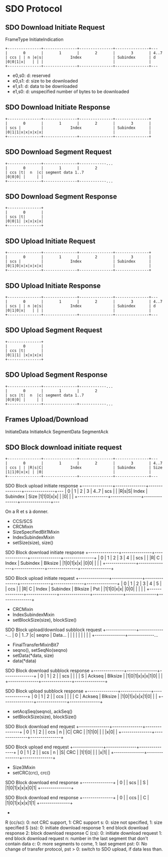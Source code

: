 # SDO Protocol

## SDO Download Initiate Request

FrameType InitiateIndication

```text
+---------------+---------------+---------------+---------------+---
|       0       |       1       |       2       |       3       | 4..7
| ccs | | n |e|s|            Index              | Subindex      | d
|0|0|1|x|   | | |                               |               |
+---------------+---------------+---------------+---------------+---
```

- e0,s0: d: reserved
- e0,s1: d: size to be downloaded
- e1,s1: d: data to be downloaded
- e1,s0: d: unspecified number of bytes to be downloaded

## SDO Download Initiate Response

```text
+---------------+---------------+---------------+---------------+
|       0       |       1       |       2       |       3       |
| scs |         |            Index              | Subindex      |
|0|1|1|x|x|x|x|x|                               |               |
+---------------+---------------+---------------+---------------+
```

## SDO Download Segment Request

```text
+---------------+---------------+------------...
|       0       |       1       |       2
| ccs |t|  n  |c| segment data 1..7
|0|0|0| |     | |
+---------------+---------------+------------...
```

## SDO Download Segment Response

```text
+---------------+
|       0       |
| scs |t|       |
|0|0|1| |x|x|x|x|
+---------------+
```

## SDO Upload Initiate Request

```text
+---------------+---------------+---------------+---------------+
|       0       |       1       |       2       |       3       |
| scs |         |            Index              | Subindex      |
|0|1|0|x|x|x|x|x|                               |               |
+---------------+---------------+---------------+---------------+
```

## SDO Upload Initiate Response

```text
+---------------+---------------+---------------+---------------+---
|       0       |       1       |       2       |       3       | 4..7
| scs | | n |e|s|            Index              | Subindex      | d
|0|1|0|x|   | | |                               |               |
+---------------+---------------+---------------+---------------+---
```

## SDO Upload Segment Request

```text
+---------------+
|       0       |
| ccs |t|       |
|0|1|1| |x|x|x|x|
+---------------+
```

## SDO Upload Segment Response

```text
+---------------+---------------+------------...
|       0       |       1       |       2
| scs |t|  n  |c| segment data 1..7
|0|0|0| |     | |
+---------------+---------------+------------...
```

## Frames Upload/Download

InitiateData
InitiateAck
SegmentData
SegmentAck

## SDO Block download initiate request

```text
+---------------+---------------+---------------+---------------+---
|       0       |       1       |       2       |       3       | 4..7
| ccs | | |R|s|C|            Index              | Subindex      | Size
|1|1|0|x|x| | |0|                               |               |
+---------------+---------------+---------------+---------------+---
```

 SDO Block upload initiate response
 +---------------+---------------+---------------+---------------+---
 |       0       |       1       |       2       |       3       | 4..7
 | scs | | |R|s|S|            Index              | Subindex      | Size
 |1|1|0|x|x| | |0|                               |               |
 +---------------+---------------+---------------+---------------+---

On a R et s à donner.

- CCS/SCS
- CRCMixin
- SizeSpecifiedBit1Mixin
- IndexSubindexMixin
- setSize(size), size()

 SDO Block download initiate response
 +---------------+---------------+---------------+---------------+---------------+
 |       0       |       1       |       2       |       3       |      4        |
 | scs | | |R| C |            Index              | Subindex      | Blksize       |
 |1|0|1|x|x| |0|0|                               |               |               |
 +---------------+---------------+---------------+---------------+---------------+

 SDO Block upload initiate request
 +---------------+---------------+---------------+---------------+---------------+---------------+
 |       0       |       1       |       2       |       3       |      4        |      5        |
 | ccs | | |R| C |            Index              | Subindex      | Blksize       | Pst           |
 |1|1|0|x|x| |0|0|                               |               |               |               |
 +---------------+---------------+---------------+---------------+---------------+---------------+

- CRCMixin
- IndexSubindexMixin
- setBlockSize(size), blockSize()


 SDO Block upload/download subblock request
 +---------------+-------------...
 |       0       |       1..7
 |c| seqno       | Data...
 | | | | | | | | |
 +---------------+-------------...

- FinalTransferMixinBit7
- seqno(), setSeqNo(seqno)
- setData(*data, size)
- data(*data)

 SDO Block download subblock response
 +---------------+---------------+---------------+
 |       0       |       1       |       2       |
 | scs | | | | S | Ackseq        | Blksize       |
 |1|0|1|x|x|x|1|0|               |               |
 +---------------+---------------+---------------+

 SDO Block upload subblock response
 +---------------+---------------+---------------+
 |       0       |       1       |       2       |
 | ccs | | | | C | Ackseq        | Blksize       |
 |1|0|1|x|x|x|1|0|               |               |
 +---------------+---------------+---------------+

- setAcqSeq(seqno), ackSeq()
- setBlockSize(size), blockSize()

 SDO Block download end request
 +---------------+---------------+---------------+
 |       0       |       1       |       2       |
 | ccs |  n  | |C|              CRC              |
 |1|1|0| | | |x|0|                               |
 +---------------+---------------+---------------+

 SDO Block upload end request
 +---------------+---------------+---------------+
 |       0       |       1       |       2       |
 | scs |  n  | |S|              CRC              |
 |1|1|0| | | |x|1|                               |
 +---------------+---------------+---------------+

- Size3Mixin
- setCRC(crc), crc()

 SDO Block download end response
 +---------------+
 |       0       |
 | scs |     | S |
 |1|0|1|x|x|x|0|1|
 +---------------+

 SDO Block download end response
 +---------------+
 |       0       |
 | ccs |     | C |
 |1|0|1|x|x|x|1|1|
 +---------------+



-

R (cc/sc): 0: not CRC support, 1: CRC support
s: 0: size not specified, 1: size specified
S (ss): 0: initiate download response
        1: end block download response
        2: block download response
C (cs): 0: initiate download request
        1: end block download request
n: number in the last segment that don't contain data
c: 0: more segments to come, 1: last segment
pst: 0: No change of transfer protocol, pst > 0: switch to SDO upload, if data less than.
